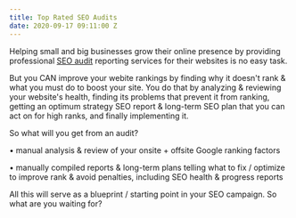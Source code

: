 ```yaml
---
title: Top Rated SEO Audits
date: 2020-09-17 09:11:00 Z
---
```


Helping small and big businesses grow their online presence by providing professional <a href=" https://www.fiverr.com/woofy31 " rel="follow">SEO audit</a> reporting services for their websites is no easy task.

But you CAN improve your webite rankings by finding why it doesn't rank & what you must do to boost your site. You do that by analyzing & reviewing your website's health, finding its problems that prevent it from ranking, getting an optimum strategy SEO report & long-term SEO plan that you can act on for high ranks, and finally implementing it.

So what will you get from an audit?

• manual analysis & review of your onsite + offsite Google ranking factors

• manually compiled reports & long-term plans telling what to fix / optimize to improve rank & avoid penalties, including SEO health & progress reports

All this will serve as a blueprint / starting point in your SEO campaign. So what are you waiting for?
